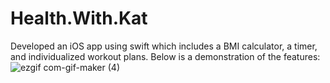 # Health.With.Kat
Developed an iOS app using swift which includes a BMI calculator, a timer, and individualized workout plans.
Below is a demonstration of the features:
![ezgif com-gif-maker (4)](https://user-images.githubusercontent.com/68609600/97114308-2c72f880-16c6-11eb-8c55-6a19d725f4d9.gif)

